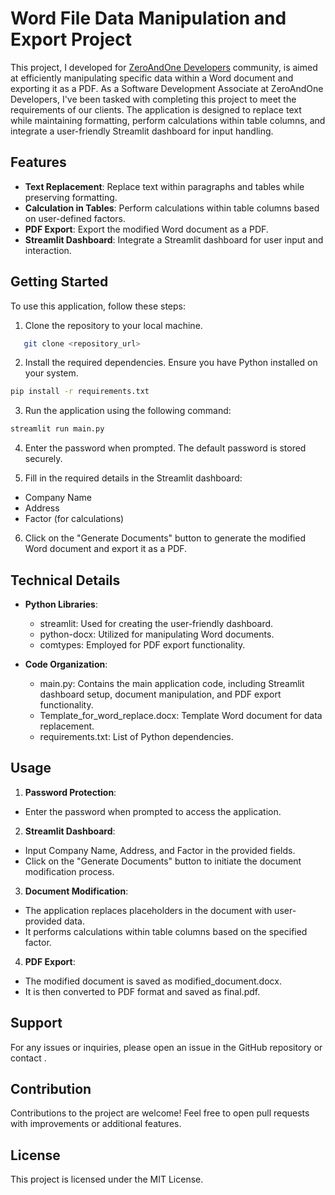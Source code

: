 # Word File Data Manipulation and Export Project

This project, I developed for [ZeroAndOne Developers](https://zodevelopers.com/) community, is aimed at efficiently manipulating specific data within a Word document and exporting it as a PDF. As a Software Development Associate at ZeroAndOne Developers, I've been tasked with completing this project to meet the requirements of our clients. The application is designed to replace text while maintaining formatting, perform calculations within table columns, and integrate a user-friendly Streamlit dashboard for input handling.

## Features

- **Text Replacement**: Replace text within paragraphs and tables while preserving formatting.
- **Calculation in Tables**: Perform calculations within table columns based on user-defined factors.
- **PDF Export**: Export the modified Word document as a PDF.
- **Streamlit Dashboard**: Integrate a Streamlit dashboard for user input and interaction.

## Getting Started

To use this application, follow these steps:

1. Clone the repository to your local machine.

```bash
   git clone <repository_url>
   ```
2. Install the required dependencies. Ensure you have Python installed on your system.

```bash
pip install -r requirements.txt
```
3. Run the application using the following command:

```bash
streamlit run main.py
```
4. Enter the password when prompted. The default password is stored securely.

5. Fill in the required details in the Streamlit dashboard:
  - Company Name
  - Address
  - Factor (for calculations)
6. Click on the "Generate Documents" button to generate the modified Word document and export it as a PDF.

## Technical Details
- **Python Libraries**:
  - streamlit: Used for creating the user-friendly dashboard.
  - python-docx: Utilized for manipulating Word documents.
  - comtypes: Employed for PDF export functionality.

- **Code Organization**:
  - main.py: Contains the main application code, including Streamlit dashboard setup, document manipulation, and PDF export functionality.
  - Template_for_word_replace.docx: Template Word document for data replacement.
  - requirements.txt: List of Python dependencies.

## Usage
1. **Password Protection**:
  - Enter the password when prompted to access the application.
2. **Streamlit Dashboard**:
  - Input Company Name, Address, and Factor in the provided fields.
  - Click on the "Generate Documents" button to initiate the document   modification process.
3. **Document Modification**:
  - The application replaces placeholders in the document with user-provided data.
  - It performs calculations within table columns based on the specified factor.
4. **PDF Export**:
  - The modified document is saved as modified_document.docx.
  - It is then converted to PDF format and saved as final.pdf.

## Support

For any issues or inquiries, please open an issue in the GitHub repository or contact .

## Contribution

Contributions to the project are welcome! Feel free to open pull requests with improvements or additional features.

## License
This project is licensed under the MIT License.
